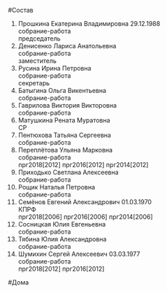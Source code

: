 #Состав  
1. Прошкина Екатерина Владимировна 29.12.1988  
    собрание-работа  
    председатель  
2. Денисенко Лариса Анатольевна  
    собрание-работа  
    заместитель  
3. Русина Ирина Петровна  
    собрание-работа  
    секретарь  
4. Батыгина Ольга Викентьевна  
    собрание-работа  
5. Гаврилова Виктория Викторовна  
    собрание-работа  
6. Матушкина Рената Муратовна  
    СР  
7. Пентюхова Татьяна Сергеевна  
    собрание-работа  
8. Переплётова Ульяна Марковна  
    собрание-работа  
    прг2018[2012] прг2016[2012] прг2014[2012]  
9. Приходько Светлана Алексеевна  
    собрание-работа  
10. Рощик Наталья Петровна  
    собрание-работа  
11. Семёнов Евгений Александрович 01.03.1970  
    КПРФ  
    прг2018[2006] прг2016[2006] прг2014[2006]  
12. Сосницкая Юлия Евгеньевна  
    собрание-работа  
13. Тябина Юлия Александровна  
    собрание-работа  
14. Шумихин Сергей Алексеевич 03.03.1977  
    собрание-работа  
    прг2018[2012] прг2016[2012]  
  
#Дома  
